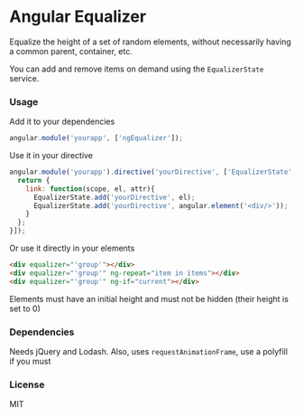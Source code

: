 Angular Equalizer
=================

Equalize the height of a set of random elements, without necessarily having a common parent, container, etc.

You can add and remove items on demand using the `EqualizerState` service.

### Usage

Add it to your dependencies

```js
angular.module('yourapp', ['ngEqualizer']);
```

Use it in your directive

```js
angular.module('yourapp').directive('yourDirective', ['EqualizerState', function(EqualizerState){
  return {
    link: function(scope, el, attr){
      EqualizerState.add('yourDirective', el);
      EqualizerState.add('yourDirective', angular.element('<div/>'));
    }
  };
}]);
```

Or use it directly in your elements

```html
<div equalizer="'group'"></div>
<div equalizer="'group'" ng-repeat="item in items"></div>
<div equalizer="'group'" ng-if="current"></div>
```

Elements must have an initial height and must not be hidden (their height is set to 0)

### Dependencies

Needs jQuery and Lodash. Also, uses `requestAnimationFrame`, use a polyfill if you must

### License

MIT
